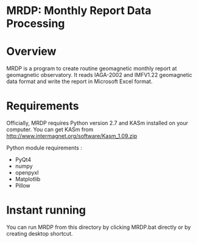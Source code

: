 # MRDP: Monthly Report Data Processing

Overview
========

MRDP is a program to create routine geomagnetic monthly report at geomagnetic observatory.
It reads IAGA-2002 and IMFV1.22 geomagnetic data format and write the report in Microsoft
Excel format.


Requirements
===============================

Officially, MRDP requires Python version 2.7 and KASm installed on your computer.
You can get KASm from <http://www.intermagnet.org/software/Kasm_1.09.zip>

Python module requirements :
- PyQt4
- numpy
- openpyxl
- Matplotlib
- Pillow


Instant running
===============================

You can run MRDP from this directory by clicking MRDP.bat directly or by creating desktop shortcut.

